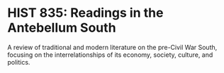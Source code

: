 # HIST 835: Readings in the Antebellum South

A review of traditional and modern literature on the pre-Civil War South, focusing on the interrelationships of its economy, society, culture, and politics.